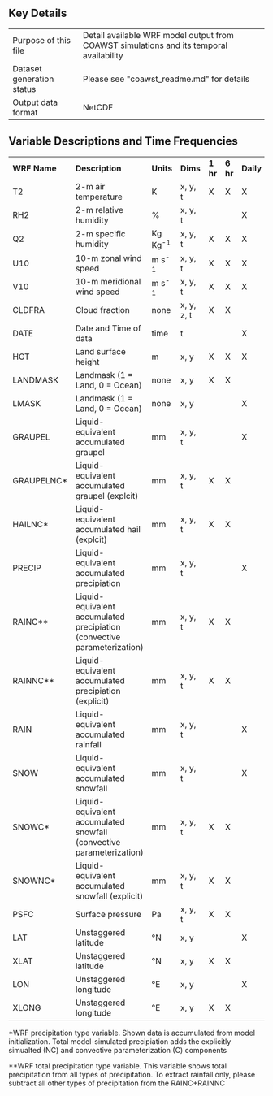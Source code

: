## Key Details

| | | 
|:-----|:-----|
| Purpose of this file | Detail available WRF model output from COAWST simulations and its temporal availability |
| Dataset generation status | Please see "coawst_readme.md" for details |
| Output data format | NetCDF |

## Variable Descriptions and Time Frequencies

| | | | | | | | |
|:-----|:-----|:-----|:-----|:-----|:-----|:-----|:-----|
| **WRF Name** | **Description** | **Units** | **Dims** |  **1 hr** | **6 hr** | **Daily** | **Monthly** |
| T2 | 2-m air temperature | K | x, y, t | X | X | X | X |
| RH2 | 2-m relative humidity | % | x, y, t |   |   | X | X |
| Q2 | 2-m specific humidity | Kg Kg<sup>-1</sup> | x, y, t | X | X | X | X |
| U10 | 10-m zonal wind speed | m s<sup>-1</sup> | x, y, t | X | X | X | X |
| V10 | 10-m meridional wind speed | m s<sup>-1</sup> | x, y, t | X | X | X | X |
| CLDFRA | Cloud fraction | none | x, y, z, t | X  | X |  |  |
| DATE | Date and Time of data | time | t |  |   | X | X |
| HGT | Land surface height | m | x, y | X | X | X | X |
| LANDMASK | Landmask (1 = Land, 0 = Ocean) | none | x, y | X  | X |  |  |
| LMASK | Landmask (1 = Land, 0 = Ocean) | none | x, y |  |   | X | X |
| GRAUPEL | Liquid-equivalent accumulated graupel | mm | x, y, t |   |   | X | X |
| GRAUPELNC* | Liquid-equivalent accumulated graupel (explcit) | mm | x, y, t | X | X |  |  |
| HAILNC* | Liquid-equivalent accumulated hail (explcit) | mm | x, y, t | X | X |  |  |
| PRECIP | Liquid-equivalent accumulated precipiation | mm | x, y, t |  |   | X | X |
| RAINC** | Liquid-equivalent accumulated precipiation (convective parameterization) | mm | x, y, t | X | X |  |  |
| RAINNC** | Liquid-equivalent accumulated precipiation (explicit) | mm | x, y, t | X | X |  |  |
| RAIN | Liquid-equivalent accumulated rainfall | mm | x, y, t |  |   | X | X |
| SNOW | Liquid-equivalent accumulated snowfall | mm | x, y, t |  |   | X | X |
| SNOWC* | Liquid-equivalent accumulated snowfall (convective parameterization) | mm | x, y, t | X | X |  |  |
| SNOWNC* | Liquid-equivalent accumulated snowfall (explicit) | mm | x, y, t | X | X |  |  |
| PSFC | Surface pressure | Pa | x, y, t | X | X |  |  |
| LAT | Unstaggered latitude | °N | x, y |  |   | X | X |
| XLAT | Unstaggered latitude | °N | x, y | X  | X  |  |  |
| LON | Unstaggered longitude | °E | x, y |  |   | X | X |
| XLONG | Unstaggered longitude | °E | x, y | X | X  |  |  |

*WRF precipitation type variable. Shown data is accumulated from model initialization. Total model-simulated precipiation adds the explicitly simualted (NC) and convective parameterization (C) components

**WRF total precipitation type variable. This variable shows total precipitation from all types of precipitation. To extract rainfall only, please subtract all other types of precipitation from the RAINC+RAINNC 

